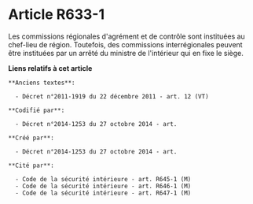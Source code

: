 # Article R633-1

Les commissions régionales d'agrément et de contrôle sont instituées au chef-lieu de région. Toutefois, des commissions
interrégionales peuvent être instituées par un arrêté du ministre de l'intérieur qui en fixe le siège.

**Liens relatifs à cet article**

	**Anciens textes**:

	  - Décret n°2011-1919 du 22 décembre 2011 - art. 12 (VT)

	**Codifié par**:

	  - Décret n°2014-1253 du 27 octobre 2014 - art.

	**Créé par**:

	  - Décret n°2014-1253 du 27 octobre 2014 - art.

	**Cité par**:

	  - Code de la sécurité intérieure - art. R645-1 (M)
	  - Code de la sécurité intérieure - art. R646-1 (M)
	  - Code de la sécurité intérieure - art. R647-1 (M)
